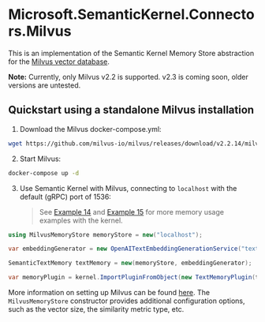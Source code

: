 # Microsoft.SemanticKernel.Connectors.Milvus

This is an implementation of the Semantic Kernel Memory Store abstraction for the [Milvus vector database](https://milvus.io).

**Note:** Currently, only Milvus v2.2 is supported. v2.3 is coming soon, older versions are untested.

## Quickstart using a standalone Milvus installation

1. Download the Milvus docker-compose.yml:

```bash
wget https://github.com/milvus-io/milvus/releases/download/v2.2.14/milvus-standalone-docker-compose.yml -O docker-compose.yml
```

2. Start Milvus:

```bash
docker-compose up -d
```

3. Use Semantic Kernel with Milvus, connecting to `localhost` with the default (gRPC) port of 1536:
   > See [Example 14](../../../samples/Concepts/Memory/SemanticTextMemory_Building.cs) and [Example 15](../../../samples/Concepts/Memory/TextMemoryPlugin_MultipleMemoryStore.cs) for more memory usage examples with the kernel.

```csharp
using MilvusMemoryStore memoryStore = new("localhost");

var embeddingGenerator = new OpenAITextEmbeddingGenerationService("text-embedding-ada-002", apiKey);

SemanticTextMemory textMemory = new(memoryStore, embeddingGenerator);

var memoryPlugin = kernel.ImportPluginFromObject(new TextMemoryPlugin(textMemory));
```

More information on setting up Milvus can be found [here](https://milvus.io/docs/v2.2.x/install_standalone-docker.md). The `MilvusMemoryStore` constructor provides additional configuration options, such as the vector size, the similarity metric type, etc.
